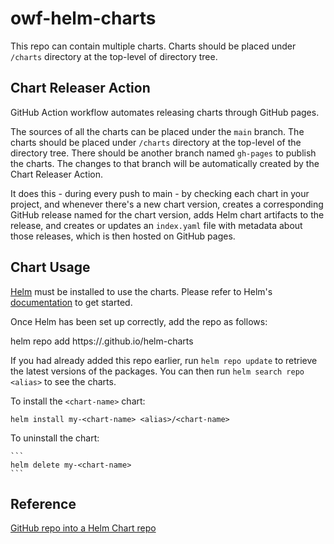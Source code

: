 # owf-helm-charts

This repo can contain multiple charts. Charts should be placed under `/charts` directory at the top-level of directory tree. 

## Chart Releaser Action

GitHub Action workflow automates releasing charts through GitHub pages. 

The sources of all the charts can be placed under the `main` branch. The charts should be placed under `/charts` directory at the top-level of the directory tree. There should be another branch named `gh-pages` to publish the charts. The changes to that branch will be automatically created by the Chart Releaser Action.

 It does this - during every push to main - by checking each chart in your project, and whenever there's a new chart version, creates a corresponding GitHub release named for the chart version, adds Helm chart artifacts to the release, and creates or updates an `index.yaml` file with metadata about those releases, which is then hosted on GitHub pages.

## Chart Usage

[Helm](https://helm.sh) must be installed to use the charts.  Please refer to
Helm's [documentation](https://helm.sh/docs) to get started.

Once Helm has been set up correctly, add the repo as follows:

  helm repo add <alias> https://<orgname>.github.io/helm-charts

If you had already added this repo earlier, run `helm repo update` to retrieve
the latest versions of the packages.  You can then run `helm search repo
<alias>` to see the charts.

To install the `<chart-name>` chart:

   ```
   helm install my-<chart-name> <alias>/<chart-name>
   ```

To uninstall the chart:

    ```
    helm delete my-<chart-name>
    ```
    
## Reference

[GitHub repo into a Helm Chart repo](https://blog.knoldus.com/how-to-turn-your-git-hub-repo-into-a-helm-charts-repo/)